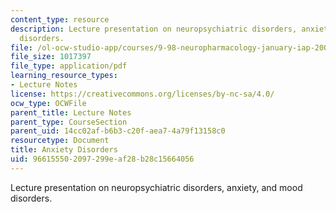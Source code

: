 ```yaml
---
content_type: resource
description: Lecture presentation on neuropsychiatric disorders, anxiety, and mood
  disorders.
file: /ol-ocw-studio-app/courses/9-98-neuropharmacology-january-iap-2009/966155502097299eaf28b28c15664056_lecture_3.pdf
file_size: 1017397
file_type: application/pdf
learning_resource_types:
- Lecture Notes
license: https://creativecommons.org/licenses/by-nc-sa/4.0/
ocw_type: OCWFile
parent_title: Lecture Notes
parent_type: CourseSection
parent_uid: 14cc02af-b6b3-c20f-aea7-4a79f13158c0
resourcetype: Document
title: Anxiety Disorders
uid: 96615550-2097-299e-af28-b28c15664056
---
```

Lecture presentation on neuropsychiatric disorders, anxiety, and mood disorders.